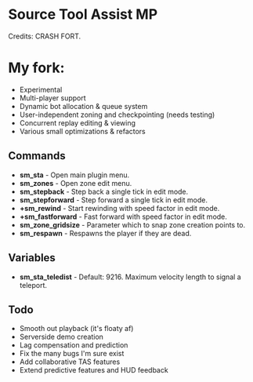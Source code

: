 # Source Tool Assist MP

Credits: CRASH FORT.  

# My fork:  

- Experimental
- Multi-player support
- Dynamic bot allocation & queue system
- User-independent zoning and checkpointing (needs testing)
- Concurrent replay editing & viewing
- Various small optimizations & refactors

## Commands
* **sm_sta** - Open main plugin menu. 
* **sm_zones** - Open zone edit menu.
* **sm_stepback** - Step back a single tick in edit mode.
* **sm_stepforward** - Step forward a single tick in edit mode.
* **+sm_rewind** - Start rewinding with speed factor in edit mode.
* **+sm_fastforward** - Fast forward with speed factor in edit mode.
* **sm_zone_gridsize** - Parameter which to snap zone creation points to.
* **sm_respawn** - Respawns the player if they are dead.

## Variables
* **sm_sta_teledist** - Default: 9216. Maximum velocity length to signal a teleport.

## Todo

- Smooth out playback (it's floaty af)
- Serverside demo creation
- Lag compensation and prediction
- Fix the many bugs I'm sure exist
- Add collaborative TAS features
- Extend predictive features and HUD feedback